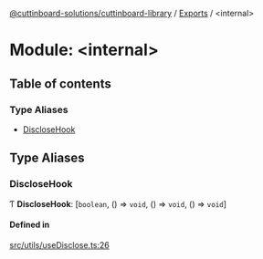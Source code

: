 [@cuttinboard-solutions/cuttinboard-library](../README.md) / [Exports](../modules.md) / <internal\>

# Module: <internal\>

## Table of contents

### Type Aliases

- [DiscloseHook](internal_-9.md#disclosehook)

## Type Aliases

### DiscloseHook

Ƭ **DiscloseHook**: [`boolean`, () => `void`, () => `void`, () => `void`]

#### Defined in

[src/utils/useDisclose.ts:26](https://github.com/Cuttinboard-Solutions/Cuttinboard-Library/blob/97c340c/src/utils/useDisclose.ts#L26)
